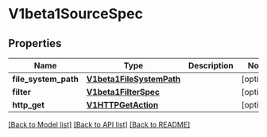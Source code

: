 # V1beta1SourceSpec

## Properties
Name | Type | Description | Notes
------------ | ------------- | ------------- | -------------
**file_system_path** | [**V1beta1FileSystemPath**](V1beta1FileSystemPath.md) |  | [optional] 
**filter** | [**V1beta1FilterSpec**](V1beta1FilterSpec.md) |  | [optional] 
**http_get** | [**V1HTTPGetAction**](https://github.com/kubernetes-client/python/blob/master/kubernetes/docs/V1HTTPGetAction.md) |  | [optional] 

[[Back to Model list]](../README.md#documentation-for-models) [[Back to API list]](../README.md#documentation-for-api-endpoints) [[Back to README]](../README.md)


